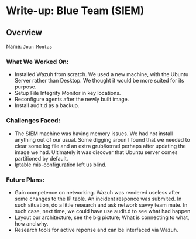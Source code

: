# Write-up: Blue Team (SIEM)

## Overview
Name: `Joan Montas`

### What We Worked On:
- Installed Wazuh from scratch. We used a new machine, with the Ubuntu Server rather than Desktop.
    We thought it would be more suited for its purpose.
- Setup File Integrity Monitor in key locations.
- Reconfigure agents after the newly built image.
- Install audit.d as a backup.

### Challenges Faced:
- The SIEM machine was having memory issues. We had not install anything out of our usual.
    Some digging aroun I found that we needed to clear some log file and an extra grub/kernel
    perhaps after updating the image we had.
    Ultimately it was discover that Ubuntu server comes partitioned by default.
- Iptable mis-configuration left us blind.

### Future Plans:
- Gain competence on networking. Wazuh was rendered useless after some changes to the IP table.
    An incident responce was submited. In such situation, do a little research and ask network savvy team mate.
    In such case, next time, we could have use audit.d to see what had happen
- Layout our architecture, see the big picture; What is connecting to what, how and why.
- Research tools for active reponse and can be interfaced via Wazuh.
